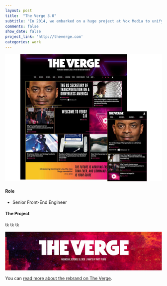 ```yaml
---
layout: post
title:  "The Verge 3.0"
subtitle: "In 2014, we embarked on a huge project at Vox Media to unify all of our brand's websites (8 brands, 350+ sites) under the same design system and underlying platform. In 2016, under a tight deadline, we moved one of our largest brands, The Verge, complete with an overhaul of our platform's Homepage Product and The Verge's identity."
comments: false
show_date: false
project_link: 'http://theverge.com'
categories: work
---
```


![The Verge's brand new homepage](/assets/images/work/vergehp.jpg)

#### Role
- Senior Front-End Engineer

#### The Project

tk tk tk

![Homepage showing variation in masthead headers](/assets/images/work/verge_mastheads.gif)



You can [read more about the rebrand on The Verge](http://www.theverge.com/2016/11/1/13484656/verge-5th-anniversary-relaunch-2016).
